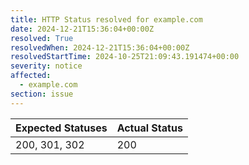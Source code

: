 ```yaml
---
title: HTTP Status resolved for example.com
date: 2024-12-21T15:36:04+00:00Z
resolved: True
resolvedWhen: 2024-12-21T15:36:04+00:00Z
resolvedStartTime: 2024-10-25T21:09:43.191474+00:00
severity: notice
affected:
  - example.com
section: issue
---
```


| Expected Statuses | Actual Status  |
|-------------------|----------------|
| 200, 301, 302 | 200 |

